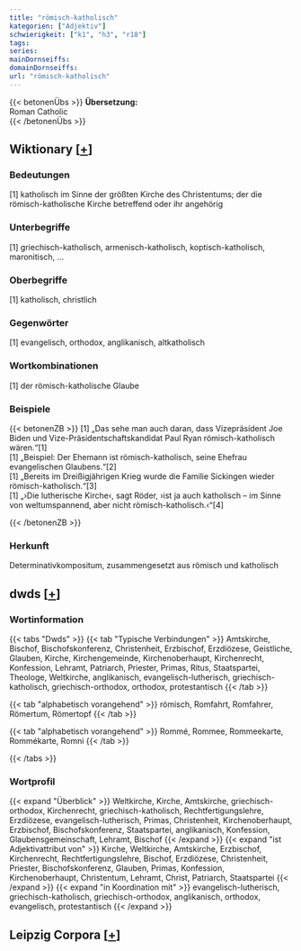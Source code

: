 ```yaml
---
title: "römisch-katholisch"
kategorien: ["Adjektiv"]
schwierigkeit: ["k1", "h3", "r18"]
tags:
series:
mainDornseiffs:
domainDornseiffs:
url: "römisch-katholisch"
---
```


{{< betonenÜbs >}}
**Übersetzung:**  
Roman Catholic  
{{< /betonenÜbs >}}

## Wiktionary [[+](https://de.wiktionary.org/wiki/römisch-katholisch)]

### Bedeutungen
[1] katholisch im Sinne der größten Kirche des Christentums; der die römisch-katholische Kirche betreffend oder ihr angehörig  

### Unterbegriffe
[1] griechisch-katholisch, armenisch-katholisch, koptisch-katholisch, maronitisch, …  

### Oberbegriffe
[1] katholisch, christlich  

### Gegenwörter
[1] evangelisch, orthodox, anglikanisch, altkatholisch  

### Wortkombinationen
[1] der römisch-katholische Glaube  

### Beispiele
{{< betonenZB >}}
[1] „Das sehe man auch daran, dass Vizepräsident Joe Biden und Vize-Präsidentschaftskandidat Paul Ryan römisch-katholisch wären.“[1]  
[1] „Beispiel: Der Ehemann ist römisch-katholisch, seine Ehefrau evangelischen Glaubens.“[2]  
[1] „Bereits im Dreißigjährigen Krieg wurde die Familie Sickingen wieder römisch-katholisch.“[3]  
[1] „›Die lutherische Kirche‹, sagt Röder, ›ist ja auch katholisch – im Sinne von weltumspannend, aber nicht römisch-katholisch.‹“[4]  

{{< /betonenZB >}}
### Herkunft
Determinativkompositum, zusammengesetzt aus römisch und katholisch  



## dwds [[+](https://www.dwds.de/wb/römisch-katholisch)]

### Wortinformation
{{< tabs "Dwds" >}}
{{< tab "Typische Verbindungen" >}}
Amtskirche, Bischof, Bischofskonferenz, Christenheit, Erzbischof, Erzdiözese, Geistliche, Glauben, Kirche, Kirchengemeinde, Kirchenoberhaupt, Kirchenrecht, Konfession, Lehramt, Patriarch, Priester, Primas, Ritus, Staatspartei, Theologe, Weltkirche, anglikanisch, evangelisch-lutherisch, griechisch-katholisch, griechisch-orthodox, orthodox, protestantisch
{{< /tab >}}

{{< tab "alphabetisch vorangehend" >}}
römisch, Romfahrt, Romfahrer, Römertum, Römertopf
{{< /tab >}}

{{< tab "alphabetisch vorangehend" >}}
Rommé, Rommee, Rommeekarte, Rommékarte, Romni
{{< /tab >}}

{{< /tabs >}}

### Wortprofil
{{< expand "Überblick" >}} Weltkirche, Kirche, Amtskirche, griechisch-orthodox, Kirchenrecht, griechisch-katholisch, Rechtfertigungslehre, Erzdiözese, evangelisch-lutherisch, Primas, Christenheit, Kirchenoberhaupt, Erzbischof, Bischofskonferenz, Staatspartei, anglikanisch, Konfession, Glaubensgemeinschaft, Lehramt, Bischof {{< /expand >}}
{{< expand "ist Adjektivattribut von" >}} Kirche, Weltkirche, Amtskirche, Erzbischof, Kirchenrecht, Rechtfertigungslehre, Bischof, Erzdiözese, Christenheit, Priester, Bischofskonferenz, Glauben, Primas, Konfession, Kirchenoberhaupt, Christentum, Lehramt, Christ, Patriarch, Staatspartei {{< /expand >}}
{{< expand "in Koordination mit" >}} evangelisch-lutherisch, griechisch-katholisch, griechisch-orthodox, anglikanisch, orthodox, evangelisch, protestantisch {{< /expand >}}

## Leipzig Corpora [[+](https://corpora.uni-leipzig.de/en/res?word=römisch-katholisch&corpusId=deu_newscrawl-public_2018)]

